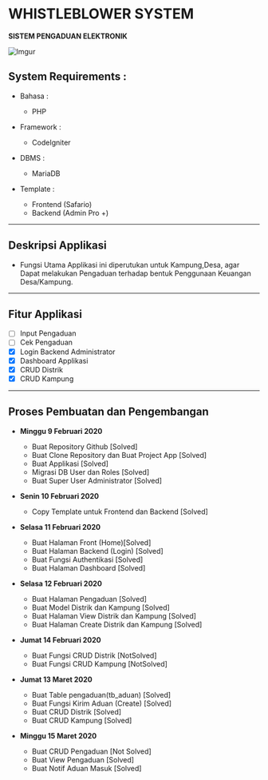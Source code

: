 # WHISTLEBLOWER SYSTEM

**SISTEM PENGADUAN ELEKTRONIK**

![Imgur](https://i.imgur.com/kuQlc7v.png)


## System Requirements :
* Bahasa :
  - PHP

* Framework :
  - CodeIgniter

* DBMS :
  - MariaDB

* Template :
  - Frontend (Safario)
  - Backend (Admin Pro +)

-----------------------------------------------------------------------------------

## Deskripsi Applikasi
* Fungsi Utama Applikasi ini diperutukan untuk Kampung,Desa, agar Dapat melakukan Pengaduan terhadap bentuk Penggunaan Keuangan Desa/Kampung.

-----------------------------------------------------------------------------------

## Fitur Applikasi
  - [ ] Input Pengaduan
  - [ ] Cek Pengaduan
  - [x] Login Backend Administrator
  - [x] Dashboard Applikasi
  - [x] CRUD Distrik
  - [x] CRUD Kampung

-----------------------------------------------------------------------------------

## Proses Pembuatan dan Pengembangan

* **Minggu 9 Februari 2020**
  - Buat Repository Github [Solved]
  - Buat Clone Repository dan Buat Project App [Solved]
  - Buat Applikasi [Solved]
  - Migrasi DB User dan Roles [Solved]
  - Buat Super User Administrator [Solved]

* **Senin 10 Februari 2020**
  - Copy Template untuk Frontend dan Backend [Solved]

* **Selasa 11 Februari 2020**
  - Buat Halaman Front (Home)[Solved]
  - Buat Halaman Backend (Login)  [Solved]
  - Buat Fungsi Authentikasi [Solved]
  - Buat Halaman Dashboard [Solved]

* **Selasa 12 Februari 2020**
  - Buat Halaman Pengaduan [Solved]
  - Buat Model Distrik dan Kampung [Solved]
  - Buat Halaman View Distrik dan Kampung [Solved]
  - Buat Halaman Create Distrik dan Kampung [Solved]

* **Jumat 14 Februari 2020**
  - Buat Fungsi CRUD Distrik [NotSolved]
  - Buat Fungsi CRUD Kampung [NotSolved]

* **Jumat 13 Maret 2020**
  - Buat Table pengaduan(tb_aduan) [Solved]
  - Buat Fungsi Kirim Aduan (Create) [Solved]
  - Buat CRUD Distrik [Solved]
  - Buat CRUD Kampung [Solved]

* **Minggu 15 Maret 2020**
  - Buat CRUD Pengaduan [Not Solved]
  - Buat View Pengaduan [Solved]
  - Buat Notif Aduan Masuk [Solved]
